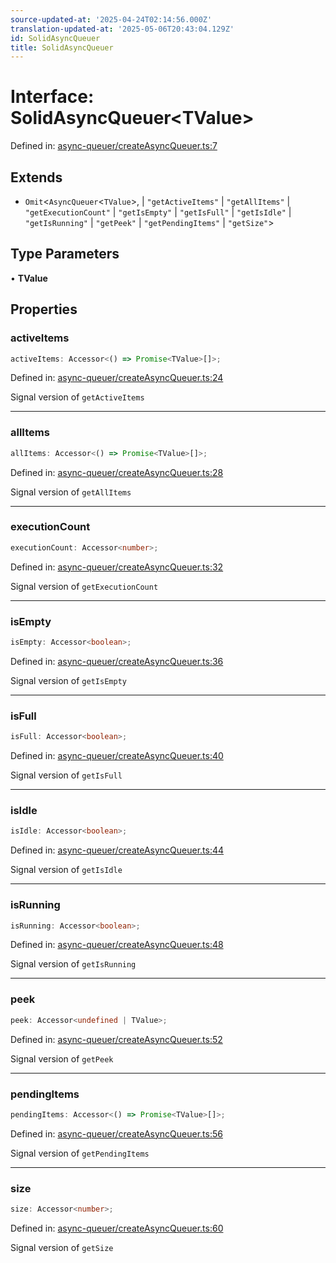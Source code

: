 ```yaml
---
source-updated-at: '2025-04-24T02:14:56.000Z'
translation-updated-at: '2025-05-06T20:43:04.129Z'
id: SolidAsyncQueuer
title: SolidAsyncQueuer
---
```


<!-- DO NOT EDIT: this page is autogenerated from the type comments -->

# Interface: SolidAsyncQueuer\<TValue\>

Defined in: [async-queuer/createAsyncQueuer.ts:7](https://github.com/TanStack/pacer/blob/main/packages/solid-pacer/src/async-queuer/createAsyncQueuer.ts#L7)

## Extends

- `Omit`\<`AsyncQueuer`\<`TValue`\>, 
  \| `"getActiveItems"`
  \| `"getAllItems"`
  \| `"getExecutionCount"`
  \| `"getIsEmpty"`
  \| `"getIsFull"`
  \| `"getIsIdle"`
  \| `"getIsRunning"`
  \| `"getPeek"`
  \| `"getPendingItems"`
  \| `"getSize"`\>

## Type Parameters

• **TValue**

## Properties

### activeItems

```ts
activeItems: Accessor<() => Promise<TValue>[]>;
```

Defined in: [async-queuer/createAsyncQueuer.ts:24](https://github.com/TanStack/pacer/blob/main/packages/solid-pacer/src/async-queuer/createAsyncQueuer.ts#L24)

Signal version of `getActiveItems`

***

### allItems

```ts
allItems: Accessor<() => Promise<TValue>[]>;
```

Defined in: [async-queuer/createAsyncQueuer.ts:28](https://github.com/TanStack/pacer/blob/main/packages/solid-pacer/src/async-queuer/createAsyncQueuer.ts#L28)

Signal version of `getAllItems`

***

### executionCount

```ts
executionCount: Accessor<number>;
```

Defined in: [async-queuer/createAsyncQueuer.ts:32](https://github.com/TanStack/pacer/blob/main/packages/solid-pacer/src/async-queuer/createAsyncQueuer.ts#L32)

Signal version of `getExecutionCount`

***

### isEmpty

```ts
isEmpty: Accessor<boolean>;
```

Defined in: [async-queuer/createAsyncQueuer.ts:36](https://github.com/TanStack/pacer/blob/main/packages/solid-pacer/src/async-queuer/createAsyncQueuer.ts#L36)

Signal version of `getIsEmpty`

***

### isFull

```ts
isFull: Accessor<boolean>;
```

Defined in: [async-queuer/createAsyncQueuer.ts:40](https://github.com/TanStack/pacer/blob/main/packages/solid-pacer/src/async-queuer/createAsyncQueuer.ts#L40)

Signal version of `getIsFull`

***

### isIdle

```ts
isIdle: Accessor<boolean>;
```

Defined in: [async-queuer/createAsyncQueuer.ts:44](https://github.com/TanStack/pacer/blob/main/packages/solid-pacer/src/async-queuer/createAsyncQueuer.ts#L44)

Signal version of `getIsIdle`

***

### isRunning

```ts
isRunning: Accessor<boolean>;
```

Defined in: [async-queuer/createAsyncQueuer.ts:48](https://github.com/TanStack/pacer/blob/main/packages/solid-pacer/src/async-queuer/createAsyncQueuer.ts#L48)

Signal version of `getIsRunning`

***

### peek

```ts
peek: Accessor<undefined | TValue>;
```

Defined in: [async-queuer/createAsyncQueuer.ts:52](https://github.com/TanStack/pacer/blob/main/packages/solid-pacer/src/async-queuer/createAsyncQueuer.ts#L52)

Signal version of `getPeek`

***

### pendingItems

```ts
pendingItems: Accessor<() => Promise<TValue>[]>;
```

Defined in: [async-queuer/createAsyncQueuer.ts:56](https://github.com/TanStack/pacer/blob/main/packages/solid-pacer/src/async-queuer/createAsyncQueuer.ts#L56)

Signal version of `getPendingItems`

***

### size

```ts
size: Accessor<number>;
```

Defined in: [async-queuer/createAsyncQueuer.ts:60](https://github.com/TanStack/pacer/blob/main/packages/solid-pacer/src/async-queuer/createAsyncQueuer.ts#L60)

Signal version of `getSize`
